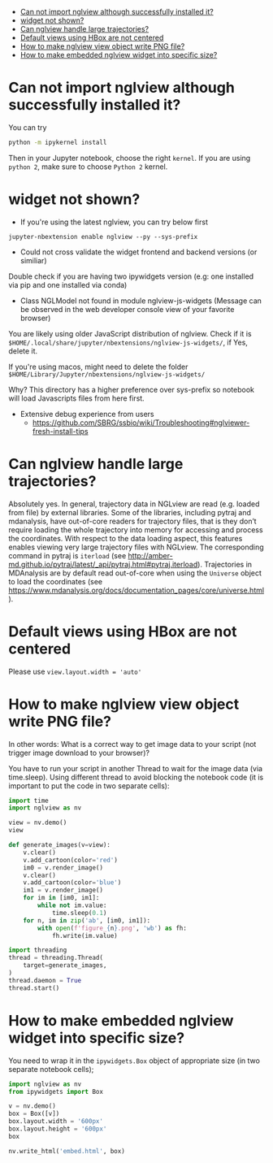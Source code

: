- [Can not import nglview although successfully installed it?](#can-not-import-nglview-although-successfully-installed-it-)
- [widget not shown?](#widget-not-shown-)
- [Can nglview handle large trajectories?](#can-nglview-handle-large-trajectories-)
- [Default views using HBox are not centered](#default-views-using-hbox-are-not-centered)
- [How to make nglview view object write PNG file?](#how-to-make-nglview-view-object-write-png-file-)
- [How to make embedded nglview widget into specific size?](#how-to-make-embedded-nglview-widget-into-specific-size-)

# Can not import nglview although successfully installed it?

You can try

```bash
python -m ipykernel install
```

Then in your Jupyter notebook, choose the right `kernel`. If you are using `python 2`, make sure to choose `Python 2` kernel.

# widget not shown?
- If you're using the latest nglview, you can try below first
```
jupyter-nbextension enable nglview --py --sys-prefix
```

- Could not cross validate the widget frontend and backend versions (or similiar)

Double check if you are having two ipywidgets version (e.g: one installed via pip and one installed via conda)

- Class NGLModel not found in module nglview-js-widgets (Message can be observed in the web developer console view of your favorite browser)

You are likely using older JavaScript distribution of nglview. Check if it is 
`$HOME/.local/share/jupyter/nbextensions/nglview-js-widgets/`, if Yes, delete it.

If you're using macos, might need to delete the folder `$HOME/Library/Jupyter/nbextensions/nglview-js-widgets/`

Why? This directory has a higher preference over sys-prefix so notebook will load Javascripts files from here first.

- Extensive debug experience from users
    - https://github.com/SBRG/ssbio/wiki/Troubleshooting#nglviewer-fresh-install-tips

# Can nglview handle large trajectories?

Absolutely yes. In general, trajectory data in NGLview are read (e.g. loaded from file) by external libraries. Some of the libraries, including pytraj and mdanalysis, have out-of-core readers for trajectory files, that is they don’t require loading the whole trajectory into memory for accessing and process the coordinates. With respect to the data loading aspect, this features enables viewing very large trajectory files with NGLview. The corresponding command in pytraj is `iterload` (see http://amber-md.github.io/pytraj/latest/_api/pytraj.html#pytraj.iterload). Trajectories in MDAnalysis are by default read out-of-core when using the `Universe` object to load the coordinates (see https://www.mdanalysis.org/docs/documentation_pages/core/universe.html).

# Default views using HBox are not centered

Please use `view.layout.width = 'auto'`

# How to make nglview view object write PNG file?
In other words: What is a correct way to get image data to your script (not trigger image download to your browser)?

You have to run your script in another Thread to wait for the image data (via time.sleep). Using different thread to avoid blocking the notebook code (it is important to put the code in two separate cells):
```python
import time
import nglview as nv

view = nv.demo()
view
```
```python
def generate_images(v=view):
    v.clear()
    v.add_cartoon(color='red')
    im0 = v.render_image()
    v.clear()
    v.add_cartoon(color='blue')
    im1 = v.render_image()
    for im in [im0, im1]:
        while not im.value:
            time.sleep(0.1)
    for n, im in zip('ab', [im0, im1]):
        with open(f'figure_{n}.png', 'wb') as fh:
            fh.write(im.value)

import threading
thread = threading.Thread(
    target=generate_images,
)
thread.daemon = True
thread.start()
```

# How to make embedded nglview widget into specific size?

You need to wrap it in the `ipywidgets.Box` object of appropriate size (in two separate notebook cells);

```python
import nglview as nv
from ipywidgets import Box

v = nv.demo()
box = Box([v])
box.layout.width = '600px'
box.layout.height = '600px'
box
```
```python
nv.write_html('embed.html', box)
```
